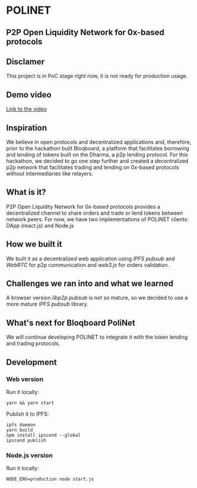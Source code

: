 # POLINET
## P2P Open Liquidity Network for 0x-based protocols

## Disclamer
This project is in PoC stage right now, it is not ready for production usage.

## Demo video
[Link to the video](https://drive.google.com/file/d/18Gs_z9fOCSJvsNsog7U5bHXsFMyHmEhb/view?usp=sharing)

## Inspiration
We believe in open protocols and decentralized applications and, therefore, prior to the hackathon built Bloqboard, a platform that facilitates borrowing and lending of tokens built on the Dharma, a p2p lending protocol. For this hackathon, we decided to go one step further and created a decentralized p2p network that facilitates trading and lending on 0x-based protocols without intermediaries like relayers.     

## What is it?
P2P Open Liquidity Network for 0x-based protocols provides a decentralized channel to share orders and trade or lend tokens between network peers.
For now, we have two implementations of POLINET clients: DApp (react.js) and Node.js

## How we built it
We built it as a decentralized web application using _IPFS pubsub_ and _WebRTC_ for p2p communication and _web3.js_ for orders validation.

## Challenges we ran into and what we learned
A browser version _libp2p pubsub_ is not so mature, so we decided to use a more mature _IPFS pubsub_ library.

## What's next for Bloqboard PoliNet
We will continue developing POLINET to integrate it with the token lending and trading protocols.

## Development
### Web version
Run it locally:
```
yarn && yarn start
```

Publish it to IPFS:
```
ipfs daemon
yarn build
npm install ipscend --global
ipscend publish
```

### Node.js version
Run it locally:
```
NODE_ENV=production node start.js
```
